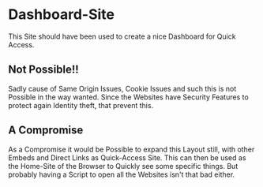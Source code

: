 # Dashboard-Site
 This Site should have been used to create a nice Dashboard for Quick Access. 

## Not Possible!!

 Sadly cause of Same Origin Issues, Cookie Issues and such this is not Possible in the way wanted.
 Since the Websites have Security Features to protect again Identity theft, that prevent this.

## A Compromise
 As a Compromise it would be Possible to expand this Layout still, with other Embeds and Direct Links as Quick-Access Site.
 This can then be used as the Home-Site of the Browser to Quickly see some specific things.
 But probably having a Script to open all the Websites isn't that bad either.